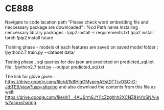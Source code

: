 # CE888
Navigate to code lacation path "Please check word embedding file and neccessary package are downloaded" : %cd Path name
Installing neccessary library packages :
  !pip2 install -r requirements.txt
  !pip2 install torch
  !pip2 install future
 
 Training phase - models of each features are saved on saved model folder : !python2.7 train.py --dataset data/
 
 Testing phase , sql queries for dev json are predicted on predicted_sql.txt file : !python2.7 test.py --output predicted_sql.txt
 
 The link for glove given : https://drive.google.com/file/d/1kBHlgGMypegAEstDTTrvOSC-G-JtbTE9/view?usp=sharing
 and also download the contents from this file as well: https://drive.google.com/file/d/1__4AU6rm6JYI1cZzghhh2XCNZIHnYoSN/view?usp=sharing                       
